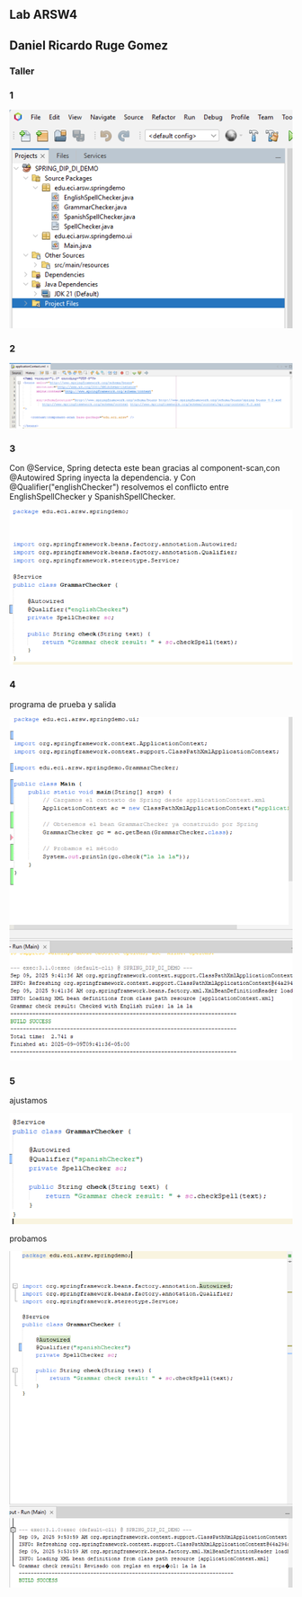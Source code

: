 ## Lab ARSW4

## Daniel Ricardo Ruge Gomez
### Taller

### 1

 ![alt text](image.png)

### 2 

![alt text](image-1.png)

### 3

Con @Service, Spring detecta este bean gracias al component-scan,con @Autowired Spring inyecta la dependencia.
y Con @Qualifier("englishChecker") resolvemos el conflicto entre EnglishSpellChecker y SpanishSpellChecker.

![alt text](image-6.png)

### 4 

programa de prueba y salida 

![alt text](image-3.png)

### 5

ajustamos 

![alt text](image-4.png)

probamos

![alt text](image-5.png)